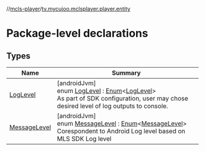 //[mcls-player](../../index.md)/[tv.mycujoo.mclsplayer.player.entity](index.md)

# Package-level declarations

## Types

| Name | Summary |
|---|---|
| [LogLevel](-log-level/index.md) | [androidJvm]<br>enum [LogLevel](-log-level/index.md) : [Enum](https://kotlinlang.org/api/latest/jvm/stdlib/kotlin/-enum/index.html)&lt;[LogLevel](-log-level/index.md)&gt; <br>As part of SDK configuration, user may chose desired level of log outputs to console. |
| [MessageLevel](-message-level/index.md) | [androidJvm]<br>enum [MessageLevel](-message-level/index.md) : [Enum](https://kotlinlang.org/api/latest/jvm/stdlib/kotlin/-enum/index.html)&lt;[MessageLevel](-message-level/index.md)&gt; <br>Corespondent to Android Log level based on MLS SDK Log level |
